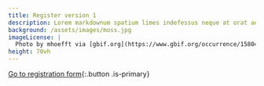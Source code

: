 ```yaml
---
title: Register version 1
description: Lorem markdownum spatium limes indefessus neque at orat aestuat
background: /assets/images/moss.jpg
imageLicense: |
  Photo by mhoefft via [gbif.org](https://www.gbif.org/occurrence/1580487687)
height: 70vh
---
```


[Go to registration form](https://docs.google.com/forms/d/e/1FAIpQLSe0Slpk5DfIhFGuC39GPSI1wEEsVqrBFbdt92rWCdRW5lbwXw/viewform?usp=sf_link){:.button .is-primary}